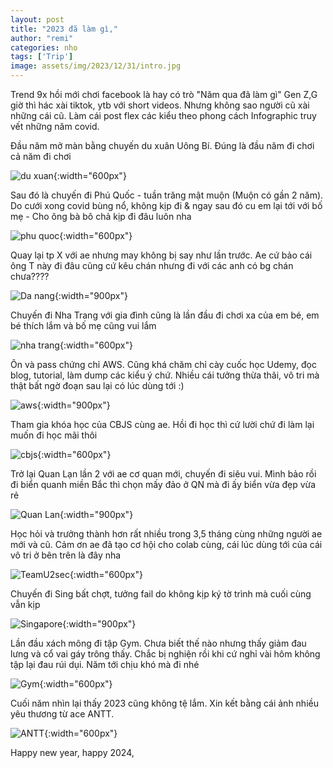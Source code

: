 ```yaml
---
layout: post
title: "2023 đã làm gì,"
author: "remi"
categories: nho
tags: ['Trip']
image: assets/img/2023/12/31/intro.jpg
---
```


Trend 9x hồi mới chơi facebook là hay có trò "Năm qua đã làm gì" Gen Z,G giờ thì hác xài tiktok, ytb với short videos. Nhưng không sao người cũ xài những cái cũ. Làm cái post flex các kiểu theo phong cách Infographic truy vết những năm covid.

Đầu năm mở màn bằng chuyến du xuân Uông Bí. Đúng là đầu năm đi chơi cả năm đi chơi

![du xuan]( {{site.url}}/assets/img/2023/12/31/duxuan.jpg){:width="600px"}

Sau đó là chuyến đi Phú Quốc - tuần trăng mật muộn (Muộn có gần 2 năm). Do cưới xong covid bùng nổ, không kịp đi & ngay sau đó cu em lại tới với bố mẹ - Cho ông bà bô chả kịp đi đâu luôn nha

![phu quoc]( {{site.url}}/assets/img/2023/12/31/phuquoc.jpg){:width="600px"}

Quay lại tp X với ae nhưng may không bị say như lần trước. Ae cứ bảo cái ông T này đi đâu cũng cứ kêu chán nhưng đi với các anh có bg chán chưa????

![Da nang]( {{site.url}}/assets/img/2023/12/31/danang.jpg){:width="900px"}

Chuyến đi Nha Trang với gia đình cũng là lần đầu đi chơi xa của em bé, em bé thích lắm và bố mẹ cũng vui lắm

![nha trang]( {{site.url}}/assets/img/2023/12/31/nhatrang.jpg){:width="600px"}

Ôn và pass chứng chỉ AWS. Cũng khá chăm chỉ cày cuốc học Udemy, đọc blog, tutorial, làm dump các kiểu ý chứ. Nhiều cái tưởng thừa thãi, vô tri mà thật bất ngờ đoạn sau lại có lúc dùng tới :)

![aws]( {{site.url}}/assets/img/2023/12/31/aws_cert.jpg){:width="900px"}

Tham gia khóa học của CBJS cùng ae. Hồi đi học thì cứ lười chứ đi làm lại muốn đi học mãi thôi

![cbjs]( {{site.url}}/assets/img/2023/12/31/cbjs.jpg){:width="600px"}

Trở lại Quan Lạn lần 2 với ae cơ quan mới, chuyến đi siêu vui. Mình bảo rồi đi biển quanh miền Bắc thì chọn mấy đảo ở QN mà đi ấy biển vừa đẹp vừa rẻ

![Quan Lan]( {{site.url}}/assets/img/2023/12/31/quanlan.jpg){:width="900px"}

Học hỏi và trưởng thành hơn rất nhiều trong 3,5 tháng cùng những người ae mới và cũ. Cảm ơn ae đã tạo cơ hội cho colab cùng, cái lúc dùng tới của cái vô tri ở bên trên là đây nha

![TeamU2sec]( {{site.url}}/assets/img/2023/12/31/ae.JPG){:width="600px"}

Chuyến đi Sing bất chợt, tưởng fail do không kịp ký tờ trình mà cuối cùng vẫn kịp

![Singapore]( {{site.url}}/assets/img/2023/12/31/singapore.jpg){:width="900px"}

Lần đầu xách mông đi tập Gym. Chưa biết thế nào nhưng thấy giảm đau lưng và cổ vai gáy trông thấy. Chắc bị nghiện rồi khi cứ nghỉ vài hôm không tập lại đau rúi dụi. Năm tới chịu khó mà đi nhé

![Gym]( {{site.url}}/assets/img/2023/12/31/gym.jpg){:width="600px"}

Cuối năm nhìn lại thấy 2023 cũng không tệ lắm. Xin kết bằng cái ảnh nhiều yêu thương từ ace ANTT.

![ANTT]( {{site.url}}/assets/img/2023/12/31/antt.JPG){:width="600px"}

Happy new year, happy 2024,




